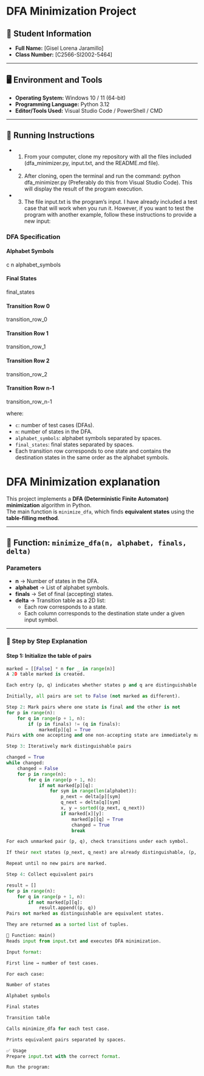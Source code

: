# DFA Minimization Project

## 📌 Student Information
- **Full Name:** [Gisel Lorena Jaramillo]  
- **Class Number:** [C2566-SI2002-5464]  

---

## 🖥️ Environment and Tools
- **Operating System:** Windows 10 / 11 (64-bit)  
- **Programming Language:** Python 3.12  
- **Editor/Tools Used:** Visual Studio Code / PowerShell / CMD  

---

## 🚀 Running Instructions

 - 1. From your computer, clone my repository with all the files included (dfa_minimizer.py, input.txt, and the README.md file).

 - 2. After cloning, open the terminal and run the command:
python dfa_minimizer.py
(Preferably do this from Visual Studio Code). This will display the result of the program execution.

 - 3. The file input.txt is the program’s input. I have already included a test case that will work when you run it.
However, if you want to test the program with another example, follow these instructions to provide a new input:

### DFA Specification

#### Alphabet Symbols
c n alphabet_symbols

#### Final States
final_states

#### Transition Row 0
transition_row_0

#### Transition Row 1
transition_row_1

#### Transition Row 2
transition_row_2

#### Transition Row n-1
transition_row_n-1

where: 
- `c`: number of test cases (DFAs).  
- `n`: number of states in the DFA.  
- `alphabet_symbols`: alphabet symbols separated by spaces.  
- `final_states`: final states separated by spaces.  
- Each transition row corresponds to one state and contains the destination states in the same order as the alphabet symbols.

# DFA Minimization explanation

This project implements a **DFA (Deterministic Finite Automaton) minimization** algorithm in Python.  
The main function is `minimize_dfa`, which finds **equivalent states** using the **table-filling method**.

---

## 📌 Function: `minimize_dfa(n, alphabet, finals, delta)`

### Parameters
- **n** → Number of states in the DFA.  
- **alphabet** → List of alphabet symbols.  
- **finals** → Set of final (accepting) states.  
- **delta** → Transition table as a 2D list:
  - Each row corresponds to a state.  
  - Each column corresponds to the destination state under a given input symbol.

---

### 🔎 Step by Step Explanation

#### Step 1: Initialize the table of pairs
```python
marked = [[False] * n for _ in range(n)]
A 2D table marked is created.

Each entry (p, q) indicates whether states p and q are distinguishable.

Initially, all pairs are set to False (not marked as different).

Step 2: Mark pairs where one state is final and the other is not
for p in range(n):
    for q in range(p + 1, n):
        if (p in finals) != (q in finals):
            marked[p][q] = True
Pairs with one accepting and one non-accepting state are immediately marked as distinguishable.

Step 3: Iteratively mark distinguishable pairs

changed = True
while changed:
    changed = False
    for p in range(n):
        for q in range(p + 1, n):
            if not marked[p][q]:
                for sym in range(len(alphabet)):
                    p_next = delta[p][sym]
                    q_next = delta[q][sym]
                    x, y = sorted((p_next, q_next))
                    if marked[x][y]:
                        marked[p][q] = True
                        changed = True
                        break

For each unmarked pair (p, q), check transitions under each symbol.

If their next states (p_next, q_next) are already distinguishable, (p, q) is marked as distinguishable.

Repeat until no new pairs are marked.

Step 4: Collect equivalent pairs

result = []
for p in range(n):
    for q in range(p + 1, n):
        if not marked[p][q]:
            result.append((p, q))
Pairs not marked as distinguishable are equivalent states.

They are returned as a sorted list of tuples.

📌 Function: main()
Reads input from input.txt and executes DFA minimization.

Input format:

First line → number of test cases.

For each case:

Number of states

Alphabet symbols

Final states

Transition table

Calls minimize_dfa for each test case.

Prints equivalent pairs separated by spaces.

✅ Usage
Prepare input.txt with the correct format.

Run the program:



